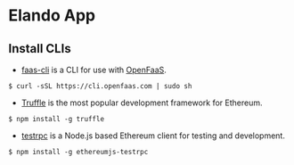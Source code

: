 # Elando App

## Install CLIs
- [faas-cli](https://github.com/openfaas/faas-cli) is a CLI for use with [OpenFaaS](https://github.com/openfaas/faas).

`$ curl -sSL https://cli.openfaas.com | sudo sh`

- [Truffle](http://truffleframework.com/) is the most popular development framework for Ethereum.

`$ npm install -g truffle`

- [testrpc](https://github.com/ethereumjs/testrpc) is a Node.js based Ethereum client for testing and development.

`$ npm install -g ethereumjs-testrpc`
